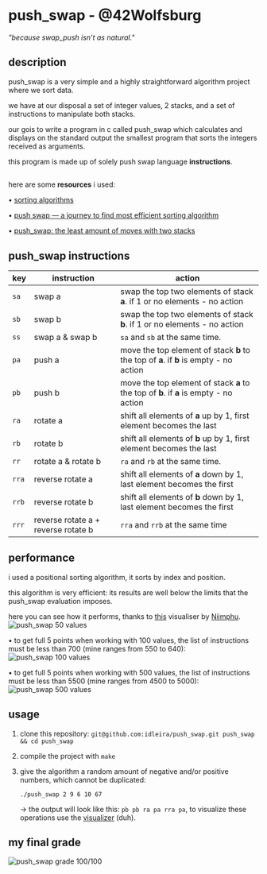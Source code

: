 # push_swap - @42Wolfsburg

*"because swap_push isn’t as natural."*

## description
push_swap is a very simple and a highly straightforward algorithm project where we sort data.

we have at our disposal a set of integer values, 2 stacks, and a set of instructions to manipulate both stacks.

our gois to write a program in c called push_swap which calculates and displays on the standard output the smallest program that sorts the integers received as arguments.

this program is made up of solely push swap language **instructions**.

## 

here are some **resources** i used:

• [sorting algorithms](https://www.geeksforgeeks.org/sorting-algorithms/)

• [push swap — a journey to find most efficient sorting algorithm](https://medium.com/@ayogun/push-swap-c1f5d2d41e97)

• [push_swap: the least amount of moves with two stacks](https://medium.com/@jamierobertdawson/push-swap-the-least-amount-of-moves-with-two-stacks-d1e76a71789a)

## 

## push_swap instructions
| key | instruction | action |
|------------------|------------------|------------------|
| `sa` | swap a | swap the top two elements of stack **a**. if 1 or no elements - no action |
| `sb` | swap b | swap the top two elements of stack **b**. if 1 or no elements - no action |
| `ss` | swap a & swap b | `sa` and `sb` at the same time. |
| `pa` | push a | move the top element of stack **b** to the top of **a**. if **b** is empty - no action |
| `pb` | push b | move the top element of stack **a** to the top of **b**. if **a** is empty - no action |
| `ra` | rotate a | shift all elements of **a** up by 1, first element becomes the last |
| `rb` | rotate b | shift all elements of **b** up by 1, first element becomes the last |
| `rr` | rotate a & rotate b | `ra` and `rb` at the same time. |
| `rra` | reverse rotate a | shift all elements of **a** down by 1, last element becomes the first |
| `rrb` | reverse rotate b | shift all elements of **b** down by 1, last element becomes the first |
| `rrr` | reverse rotate a + reverse rotate b | `rra` and `rrb` at the same time|

## performance
i used a positional sorting algorithm, it sorts by index and position.

this algorithm is very efficient: its results are well below the limits that the push_swap evaluation imposes.

here you can see how it performs, thanks to [this](https://github.com/Niimphu/push_swap_visualiser) visualiser by [Niimphu](https://github.com/Niimphu).
![push_swap 50 values](https://github.com/idleira/push_swap/assets/127216218/71ed9480-97a4-406b-904a-d29d1a770030)

• to get full 5 points when working with 100 values, the list of instructions must be less than 700 (mine ranges from 550 to 640):
![push_swap 100 values](https://github.com/idleira/push_swap/assets/127216218/cef83f1c-960b-40f2-b4b6-b2961f52b213)

• to get full 5 points when working with 500 values, the list of instructions must be less than 5500 (mine ranges from 4500 to 5000):
![push_swap 500 values](https://github.com/idleira/push_swap/assets/127216218/8203b0e1-d4ae-46ca-bceb-bd9a972e6855)

## usage
1. clone this repository: `git@github.com:idleira/push_swap.git push_swap && cd push_swap`

2. compile the project with `make`

3. give the algorithm a random amount of negative and/or positive numbers, which cannot be duplicated:

   `./push_swap 2 9 6 10 67`

   → the output will look like this: `pb pb ra pa rra pa`, to visualize these operations use the [visualizer](https://github.com/Niimphu/push_swap_visualiser) (duh).

## my final grade
![push_swap grade 100/100](https://github.com/idleira/push_swap/assets/127216218/2b325d1b-2c5b-48f7-a77b-d5555a1b6181)
